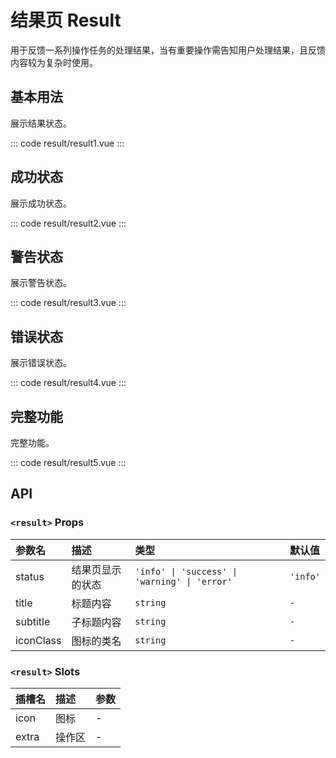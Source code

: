 # 结果页 Result
用于反馈一系列操作任务的处理结果，当有重要操作需告知用户处理结果，且反馈内容较为复杂时使用。

## 基本用法
展示结果状态。

::: code result/result1.vue
:::

## 成功状态
展示成功状态。

::: code result/result2.vue
:::

## 警告状态
展示警告状态。

::: code result/result3.vue
:::

## 错误状态
展示错误状态。

::: code result/result4.vue
:::

## 完整功能
完整功能。

::: code result/result5.vue
:::

## API
### `<result>` Props
| 参数名    | 描述             | 类型                                       | 默认值   |
| :-------- | :--------------- | :----------------------------------------- | :------- |
| status    | 结果页显示的状态 | `'info' \| 'success' \| 'warning' \| 'error'` | `'info'` |
| title     | 标题内容         | `string`                                   | `-`      |
| subtitle  | 子标题内容       | `string`                                   | `-`      |
| iconClass | 图标的类名       | `string`                                   | `-`      |

### `<result>` Slots
| 插槽名 | 描述   | 参数 |
| :----- | :----- | :--- |
| icon   | 图标   | -    |
| extra  | 操作区 | -    |